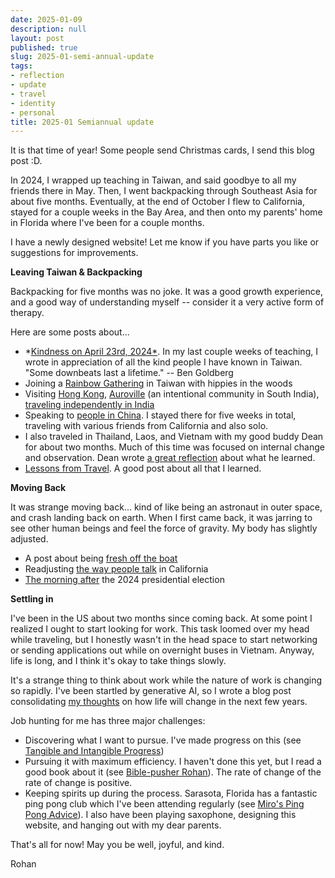 ```yaml
---
date: 2025-01-09
description: null
layout: post
published: true
slug: 2025-01-semi-annual-update
tags:
- reflection
- update
- travel
- identity
- personal
title: 2025-01 Semiannual update
---
```


It is that time of year! Some people send Christmas cards, I send this blog post :D.

In 2024, I wrapped up teaching in Taiwan, and said goodbye to all my friends there in May. Then, I went backpacking through Southeast Asia for about five months. Eventually, at the end of October I flew to California, stayed for a couple weeks in the Bay Area, and then onto my parents' home in Florida where I've been for a couple months.

I have a newly designed website! Let me know if you have parts you like or suggestions for improvements.

**Leaving Taiwan & Backpacking**

Backpacking for five months was no joke. It was a good growth experience, and a good way of understanding myself -- consider it a very active form of therapy.

Here are some posts about...
- *[Kindness on April 23rd, 2024*](https://www.rohanprasad.org/blog/2024/2024-04-kindness-on-april-23rd-2024/). In my last couple weeks of teaching, I wrote in appreciation of all the kind people I have known in Taiwan. "Some downbeats last a lifetime." -- Ben Goldberg
- Joining a [Rainbow Gathering](https://www.rohanprasad.org/blog/2024/2024-04-taiwan-rainbow-gathering-2024/) in Taiwan with hippies in the woods
- Visiting [Hong Kong](https://www.rohanprasad.org/blog/2024/2024-05-homg-kong/), [Auroville](https://www.rohanprasad.org/blog/2024/2024-05-auroville/) (an intentional community in South India), [traveling independently in India](https://www.rohanprasad.org/blog/2024/2024-06-indian-independence/)
- Speaking to [people in China](https://www.rohanprasad.org/blog/2024/2024-07-one-month-in-china/). I stayed there for five weeks in total, traveling with various friends from California and also solo.
- I also traveled in Thailand, Laos, and Vietnam with my good buddy Dean for about two months. Much of this time was focused on internal change and observation. Dean wrote [a great reflection](https://open.substack.com/pub/urbananimal/p/the-philosophy-paper-that-haunted?r=b6zju&utm_medium=ios) about what he learned.
- [Lessons from Travel](https://www.rohanprasad.org/blog/2024/2024-11-lessons-from-travel/). A good post about all that I learned.

**Moving Back**

It was strange moving back... kind of like being an astronaut in outer space, and crash landing back on earth. When I first came back, it was jarring to see other human beings and feel the force of gravity. My body has slightly adjusted.
- A post about being [fresh off the boat](https://www.rohanprasad.org/blog/2024/2024-11-reverse-culture-shock/)
- Readjusting [the way people talk](https://www.rohanprasad.org/blog/2024/2024-11-speaking-plainly/) in California
- [The morning after](https://www.rohanprasad.org/blog/2024/2024-11-the-morning-after/) the 2024 presidential election

**Settling in**

I've been in the US about two months since coming back. At some point I realized I ought to start looking for work. This task loomed over my head while traveling, but I honestly wasn't in the head space to start networking or sending applications out while on overnight buses in Vietnam. Anyway, life is long, and I think it's okay to take things slowly.

It's a strange thing to think about work while the nature of work is changing so rapidly. I've been startled by generative AI, so I wrote a blog post consolidating [my thoughts](https://www.rohanprasad.org/blog/2025/2025-01-the-future-of-work/) on how life will change in the next few years.

Job hunting for me has three major challenges:
- Discovering what I want to pursue. I've made progress on this (see [Tangible and Intangible Progress](https://www.rohanprasad.org/blog/2025/2025-01-tangible-and-intangible-progress/))
- Pursuing it with maximum efficiency. I haven't done this yet, but I read a good book about it (see [Bible-pusher Rohan](https://www.rohanprasad.org/blog/2024/2024-12-stickers-hope-and-change-and-bible/)). The rate of change of the rate of change is positive.
- Keeping spirits up during the process. Sarasota, Florida has a fantastic ping pong club which I've been attending regularly (see [Miro's Ping Pong Advice](https://www.rohanprasad.org/blog/2025/2025-01-miros-ping-pong-advice/)). I also have been playing saxophone, designing this website, and hanging out with my dear parents.

That's all for now! May you be well, joyful, and kind.

Rohan

